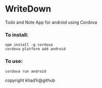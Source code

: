 # WriteDown

Todo and Note App for android using Cordova

### To install:

```
npm install -g cordova
cordova platform add android
```

### To use:

```
cordova run android
```
copyright khad1r@github
